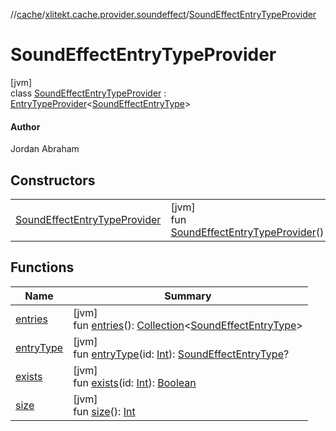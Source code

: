 //[cache](../../../index.md)/[xlitekt.cache.provider.soundeffect](../index.md)/[SoundEffectEntryTypeProvider](index.md)

# SoundEffectEntryTypeProvider

[jvm]\
class [SoundEffectEntryTypeProvider](index.md) : [EntryTypeProvider](../../xlitekt.cache.provider/-entry-type-provider/index.md)&lt;[SoundEffectEntryType](../-sound-effect-entry-type/index.md)&gt; 

#### Author

Jordan Abraham

## Constructors

| | |
|---|---|
| [SoundEffectEntryTypeProvider](-sound-effect-entry-type-provider.md) | [jvm]<br>fun [SoundEffectEntryTypeProvider](-sound-effect-entry-type-provider.md)() |

## Functions

| Name | Summary |
|---|---|
| [entries](../../xlitekt.cache.provider/-entry-type-provider/entries.md) | [jvm]<br>fun [entries](../../xlitekt.cache.provider/-entry-type-provider/entries.md)(): [Collection](https://kotlinlang.org/api/latest/jvm/stdlib/kotlin.collections/-collection/index.html)&lt;[SoundEffectEntryType](../-sound-effect-entry-type/index.md)&gt; |
| [entryType](../../xlitekt.cache.provider/-entry-type-provider/entry-type.md) | [jvm]<br>fun [entryType](../../xlitekt.cache.provider/-entry-type-provider/entry-type.md)(id: [Int](https://kotlinlang.org/api/latest/jvm/stdlib/kotlin/-int/index.html)): [SoundEffectEntryType](../-sound-effect-entry-type/index.md)? |
| [exists](../../xlitekt.cache.provider/-entry-type-provider/exists.md) | [jvm]<br>fun [exists](../../xlitekt.cache.provider/-entry-type-provider/exists.md)(id: [Int](https://kotlinlang.org/api/latest/jvm/stdlib/kotlin/-int/index.html)): [Boolean](https://kotlinlang.org/api/latest/jvm/stdlib/kotlin/-boolean/index.html) |
| [size](../../xlitekt.cache.provider/-entry-type-provider/size.md) | [jvm]<br>fun [size](../../xlitekt.cache.provider/-entry-type-provider/size.md)(): [Int](https://kotlinlang.org/api/latest/jvm/stdlib/kotlin/-int/index.html) |
